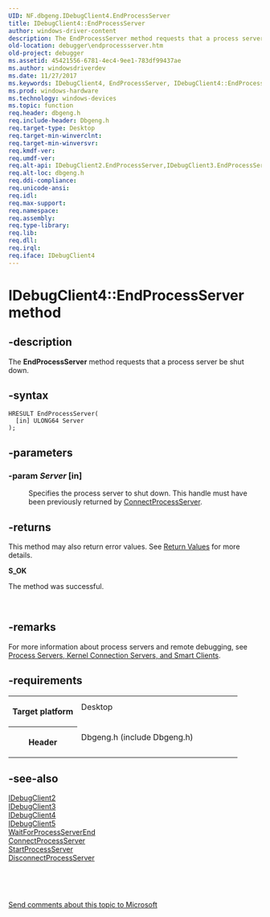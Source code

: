 ```yaml
---
UID: NF.dbgeng.IDebugClient4.EndProcessServer
title: IDebugClient4::EndProcessServer
author: windows-driver-content
description: The EndProcessServer method requests that a process server be shut down.
old-location: debugger\endprocessserver.htm
old-project: debugger
ms.assetid: 45421556-6781-4ec4-9ee1-783df99437ae
ms.author: windowsdriverdev
ms.date: 11/27/2017
ms.keywords: IDebugClient4, EndProcessServer, IDebugClient4::EndProcessServer
ms.prod: windows-hardware
ms.technology: windows-devices
ms.topic: function
req.header: dbgeng.h
req.include-header: Dbgeng.h
req.target-type: Desktop
req.target-min-winverclnt: 
req.target-min-winversvr: 
req.kmdf-ver: 
req.umdf-ver: 
req.alt-api: IDebugClient2.EndProcessServer,IDebugClient3.EndProcessServer,IDebugClient4.EndProcessServer,IDebugClient5.EndProcessServer
req.alt-loc: dbgeng.h
req.ddi-compliance: 
req.unicode-ansi: 
req.idl: 
req.max-support: 
req.namespace: 
req.assembly: 
req.type-library: 
req.lib: 
req.dll: 
req.irql: 
req.iface: IDebugClient4
---
```


# IDebugClient4::EndProcessServer method



## -description
<p>The <b>EndProcessServer</b> method requests that a process server be shut down.</p>


## -syntax

````
HRESULT EndProcessServer(
  [in] ULONG64 Server
);
````


## -parameters
<dl>

### -param <i>Server</i> [in]

<dd>
<p>Specifies the process server to shut down.  This handle must have been previously returned by <a href="debugger.connectprocessserver">ConnectProcessServer</a>.</p>
</dd>
</dl>

## -returns
<p>This method may also return error values.  See <a href="debugger.hresult_values">Return Values</a> for more details.</p><dl>
<dt><b>S_OK</b></dt>
</dl><p>The method was successful.</p>

<p> </p>

## -remarks
<p>For more information about process servers and remote debugging, see <a href="debugger.remote_targets#process_server_and_smart_client#process_server_and_smart_client">Process Servers, Kernel Connection Servers, and Smart Clients</a>.</p>

## -requirements
<table>
<tr>
<th width="30%">
<p>Target platform</p>
</th>
<td width="70%">
<dl>
<dt>Desktop</dt>
</dl>
</td>
</tr>
<tr>
<th width="30%">
<p>Header</p>
</th>
<td width="70%">
<dl>
<dt>Dbgeng.h (include Dbgeng.h)</dt>
</dl>
</td>
</tr>
</table>

## -see-also
<dl>
<dt>
<a href="..\dbgeng\nn-dbgeng-idebugclient2.md">IDebugClient2</a>
</dt>
<dt>
<a href="..\dbgeng\nn-dbgeng-idebugclient3.md">IDebugClient3</a>
</dt>
<dt>
<a href="..\dbgeng\nn-dbgeng-idebugclient4.md">IDebugClient4</a>
</dt>
<dt>
<a href="..\dbgeng\nn-dbgeng-idebugclient5.md">IDebugClient5</a>
</dt>
<dt>
<a href="debugger.waitforprocessserverend">WaitForProcessServerEnd</a>
</dt>
<dt>
<a href="debugger.connectprocessserver">ConnectProcessServer</a>
</dt>
<dt>
<a href="debugger.startprocessserver">StartProcessServer</a>
</dt>
<dt>
<a href="debugger.disconnectprocessserver">DisconnectProcessServer</a>
</dt>
</dl>
<p> </p>
<p> </p>
<p><a href="mailto:wsddocfb@microsoft.com?subject=Documentation%20feedback [debugger\debugger]:%20IDebugClient2::EndProcessServer method%20 RELEASE:%20(11/27/2017)&amp;body=%0A%0APRIVACY STATEMENT%0A%0AWe use your feedback to improve the documentation. We don't use your email address for any other purpose, and we'll remove your email address from our system after the issue that you're reporting is fixed. While we're working to fix this issue, we might send you an email message to ask for more info. Later, we might also send you an email message to let you know that we've addressed your feedback.%0A%0AFor more info about Microsoft's privacy policy, see http://privacy.microsoft.com/en-us/default.aspx." title="Send comments about this topic to Microsoft">Send comments about this topic to Microsoft</a></p>
